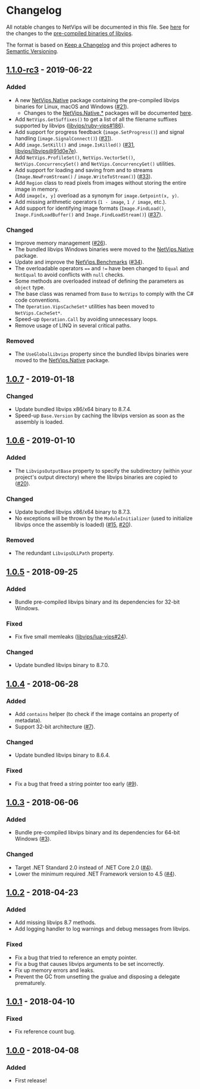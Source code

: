 # Changelog
All notable changes to NetVips will be documented in this file. See [here](CHANGELOG.native.md) for the changes to the [pre-compiled binaries of libvips](https://www.nuget.org/packages/NetVips.Native/).

The format is based on [Keep a Changelog](https://keepachangelog.com/en/1.0.0/) and this project adheres to [Semantic Versioning](https://semver.org/spec/v2.0.0.html).

## [1.1.0-rc3] - 2019-06-22
### Added
- A new [NetVips.Native](https://www.nuget.org/packages/NetVips.Native/) package containing the pre-compiled libvips binaries for Linux, macOS and Windows ([#21](https://github.com/kleisauke/net-vips/issues/21)).
  - Changes to the [NetVips.Native.*](https://www.nuget.org/packages?q=id%3ANetVips.Native) packages will be documented [here](CHANGELOG.native.md).
- Add `NetVips.GetSuffixes()` to get a list of all the filename suffixes supported by libvips ([libvips/ruby-vips#186](https://github.com/libvips/ruby-vips/issues/186)).
- Add support for progress feedback (`image.SetProgress()`) and signal handling (`image.SignalConnect()`) ([#31](https://github.com/kleisauke/net-vips/issues/31)).
- Add `image.SetKill()` and `image.IsKilled()` ([#31](https://github.com/kleisauke/net-vips/issues/31), [libvips/libvips@91d0e7e](https://github.com/libvips/libvips/commit/91d0e7e3d06fe6293f8e7513f30fd21585ea4305)).
- Add `NetVips.ProfileSet()`, `NetVips.VectorSet()`, `NetVips.ConcurrencySet()` and `NetVips.ConcurrencyGet()` utilities.
- Add support for loading and saving from and to streams (`Image.NewFromStream()` / `image.WriteToStream()`) ([#33](https://github.com/kleisauke/net-vips/issues/33)).
- Add `Region` class to read pixels from images without storing the entire image in memory.
- Add `image[x, y]` overload as a synonym for `image.Getpoint(x, y)`.
- Add missing arithmetic operators (`1 - image`, `1 / image`, etc.).
- Add support for identifying image formats (`Image.FindLoad()`, `Image.FindLoadBuffer()` and `Image.FindLoadStream()`) ([#37](https://github.com/kleisauke/net-vips/issues/37)).

### Changed
- Improve memory management ([#26](https://github.com/kleisauke/net-vips/issues/26)).
- The bundled libvips Windows binaries were moved to the [NetVips.Native](https://www.nuget.org/packages/NetVips.Native/) package. 
- Update and improve the [NetVips.Benchmarks](https://github.com/kleisauke/net-vips/tree/master/tests/NetVips.Benchmarks) ([#34](https://github.com/kleisauke/net-vips/issues/34)).
- The overloadable operators `==` and `!=` have been changed to `Equal` and `NotEqual` to avoid conflicts with `null` checks.
- Some methods are overloaded instead of defining the parameters as `object` type.
- The base class was renamed from `Base` to `NetVips` to comply with the C# code conventions.
- The `Operation.VipsCacheSet*` utilities has been moved to `NetVips.CacheSet*`.
- Speed-up `Operation.Call` by avoiding unnecessary loops.
- Remove usage of LINQ in several critical paths.

### Removed
- The `UseGlobalLibvips` property since the bundled libvips binaries were moved to the [NetVips.Native](https://www.nuget.org/packages/NetVips.Native/) package.

## [1.0.7] - 2019-01-18
### Changed
- Update bundled libvips x86/x64 binary to 8.7.4.
- Speed-up `Base.Version` by caching the libvips version as soon as the assembly is loaded.

## [1.0.6] - 2019-01-10
### Added
- The `LibvipsOutputBase` property to specify the subdirectory (within your project's output directory) where the libvips binaries are copied to ([#20](https://github.com/kleisauke/net-vips/issues/20)).

### Changed
- Update bundled libvips x86/x64 binary to 8.7.3.
- No exceptions will be thrown by the `ModuleInitializer` (used to initialize libvips once the assembly is loaded) ([#15](https://github.com/kleisauke/net-vips/issues/15), [#20](https://github.com/kleisauke/net-vips/issues/20)).

### Removed
- The redundant `LibvipsDLLPath` property.

## [1.0.5] - 2018-09-25
### Added
- Bundle pre-compiled libvips binary and its dependencies for 32-bit Windows.

### Fixed
- Fix five small memleaks ([libvips/lua-vips#24](https://github.com/libvips/lua-vips/issues/24)).

### Changed
- Update bundled libvips binary to 8.7.0.

## [1.0.4] - 2018-06-28
### Added
- Add `contains` helper (to check if the image contains an property of metadata).
- Support 32-bit architecture ([#7](https://github.com/kleisauke/net-vips/issues/7)).

### Changed
- Update bundled libvips binary to 8.6.4.

### Fixed
- Fix a bug that freed a string pointer too early ([#9](https://github.com/kleisauke/net-vips/issues/9)).

## [1.0.3] - 2018-06-06
### Added
- Bundle pre-compiled libvips binary and its dependencies for 64-bit Windows ([#3](https://github.com/kleisauke/net-vips/issues/3)).

### Changed
- Target .NET Standard 2.0 instead of .NET Core 2.0 ([#4](https://github.com/kleisauke/net-vips/issues/4)).
- Lower the minimum required .NET Framework version to 4.5 ([#4](https://github.com/kleisauke/net-vips/issues/4)).

## [1.0.2] - 2018-04-23
### Added
- Add missing libvips 8.7 methods.
- Add logging handler to log warnings and debug messages from libvips.

### Fixed
- Fix a bug that tried to reference an empty pointer.
- Fix a bug that causes libvips arguments to be set incorrectly.
- Fix up memory errors and leaks.
- Prevent the GC from unsetting the gvalue and disposing a delegate prematurely.

## [1.0.1] - 2018-04-10
### Fixed
- Fix reference count bug.

## [1.0.0] - 2018-04-08
### Added
- First release!

[1.1.0-rc3]: https://github.com/kleisauke/net-vips/compare/v1.0.7...v1.1.0-rc3
[1.0.7]: https://github.com/kleisauke/net-vips/compare/v1.0.6...v1.0.7
[1.0.6]: https://github.com/kleisauke/net-vips/compare/v1.0.5...v1.0.6
[1.0.5]: https://github.com/kleisauke/net-vips/compare/v1.0.4...v1.0.5
[1.0.4]: https://github.com/kleisauke/net-vips/compare/v1.0.3...v1.0.4
[1.0.3]: https://github.com/kleisauke/net-vips/compare/v1.0.2...v1.0.3
[1.0.2]: https://github.com/kleisauke/net-vips/compare/v1.0.1...v1.0.2
[1.0.1]: https://github.com/kleisauke/net-vips/compare/v1.0.0...v1.0.1
[1.0.0]: https://github.com/kleisauke/net-vips/releases/tag/v1.0.0
